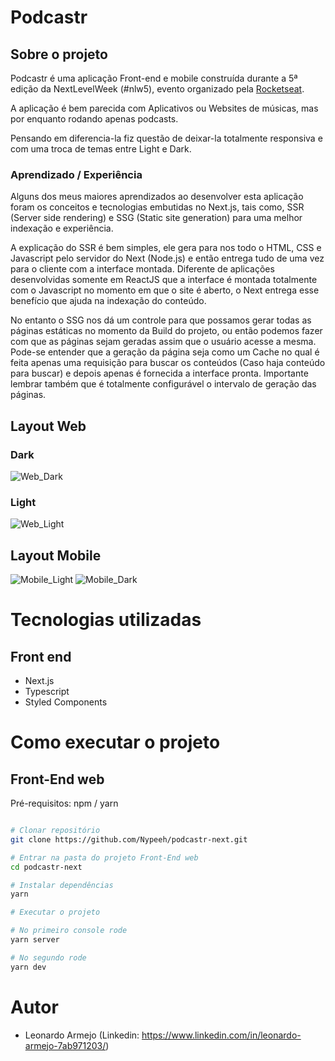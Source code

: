 # Podcastr

## Sobre o projeto

Podcastr é uma aplicação Front-end e mobile construída durante a 5ª edição da NextLevelWeek (#nlw5), evento organizado pela [Rocketseat](https://nextlevelweek.com/ "Site da NextLevelWeek").

A aplicação é bem parecida com Aplicativos ou Websites de músicas, mas por enquanto rodando apenas podcasts.

Pensando em diferencia-la fiz questão de deixar-la totalmente responsiva e com uma troca de temas entre Light e Dark.

### Aprendizado / Experiência

Alguns dos meus maiores aprendizados ao desenvolver esta aplicação foram os conceitos e tecnologias embutidas no Next.js, tais como, SSR (Server side rendering) e SSG (Static site generation) para uma melhor indexação e experiência.

A explicação do SSR é bem simples, ele gera para nos todo o HTML, CSS e Javascript pelo servidor do Next (Node.js) e então entrega tudo de uma vez para o cliente com a interface montada. Diferente de aplicações desenvolvidas somente em ReactJS que a interface é montada totalmente com o Javascript no momento em que o site é aberto, o Next entrega esse benefício que ajuda na indexação do conteúdo.

No entanto o SSG nos dá um controle para que possamos gerar todas as páginas estáticas no momento da Build do projeto, ou então podemos fazer com que as páginas sejam geradas assim que o usuário acesse a mesma. Pode-se entender que a geração da página seja como um Cache no qual é feita apenas uma requisição para buscar os conteúdos (Caso haja conteúdo para buscar) e depois apenas é fornecida a interface pronta. Importante lembrar também que é totalmente configurável o intervalo de geração das páginas.


## Layout Web
### Dark
![Web_Dark](https://user-images.githubusercontent.com/71713087/116012204-8dd93d00-a5ff-11eb-8ef4-ce3fe43a2ffa.png)

### Light
![Web_Light](https://user-images.githubusercontent.com/71713087/116012017-65047800-a5fe-11eb-80a6-0d4fb12f06d1.png)


## Layout Mobile

![Mobile_Light](https://user-images.githubusercontent.com/71713087/116012045-8d8c7200-a5fe-11eb-8e10-38e6f0dc7cdd.png)  ![Mobile_Dark](https://user-images.githubusercontent.com/71713087/116012187-77cb7c80-a5ff-11eb-85db-0884cc1857e9.png)


# Tecnologias utilizadas

## Front end
- Next.js
- Typescript
- Styled Components

# Como executar o projeto

## Front-End web
Pré-requisitos: npm / yarn

```bash

# Clonar repositório
git clone https://github.com/Nypeeh/podcastr-next.git

# Entrar na pasta do projeto Front-End web
cd podcastr-next

# Instalar dependências
yarn

# Executar o projeto

# No primeiro console rode
yarn server

# No segundo rode
yarn dev

```

# Autor

* Leonardo Armejo (Linkedin: https://www.linkedin.com/in/leonardo-armejo-7ab971203/)
